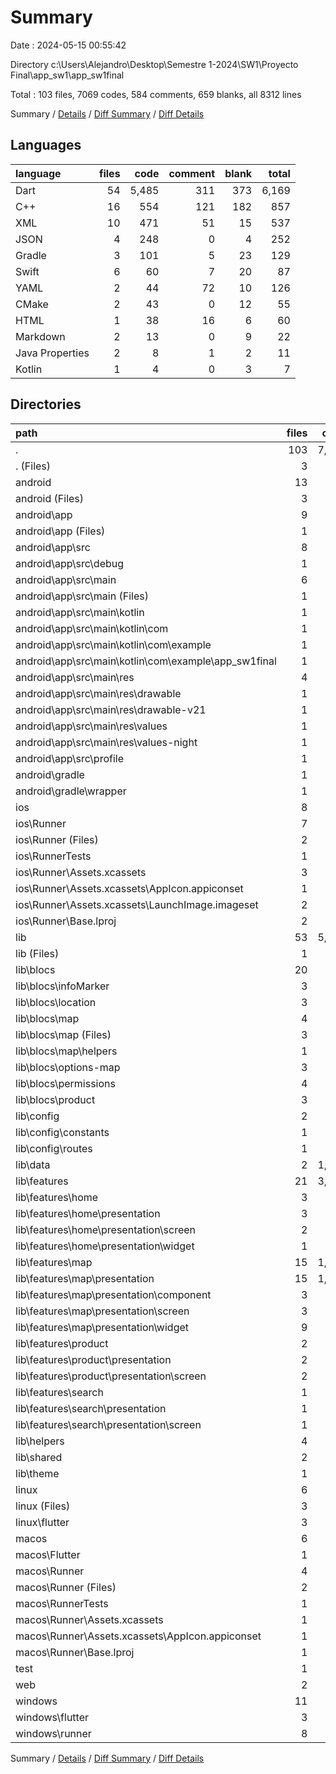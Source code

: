 # Summary

Date : 2024-05-15 00:55:42

Directory c:\\Users\\Alejandro\\Desktop\\Semestre 1-2024\\SW1\\Proyecto Final\\app_sw1\\app_sw1final

Total : 103 files,  7069 codes, 584 comments, 659 blanks, all 8312 lines

Summary / [Details](details.md) / [Diff Summary](diff.md) / [Diff Details](diff-details.md)

## Languages
| language | files | code | comment | blank | total |
| :--- | ---: | ---: | ---: | ---: | ---: |
| Dart | 54 | 5,485 | 311 | 373 | 6,169 |
| C++ | 16 | 554 | 121 | 182 | 857 |
| XML | 10 | 471 | 51 | 15 | 537 |
| JSON | 4 | 248 | 0 | 4 | 252 |
| Gradle | 3 | 101 | 5 | 23 | 129 |
| Swift | 6 | 60 | 7 | 20 | 87 |
| YAML | 2 | 44 | 72 | 10 | 126 |
| CMake | 2 | 43 | 0 | 12 | 55 |
| HTML | 1 | 38 | 16 | 6 | 60 |
| Markdown | 2 | 13 | 0 | 9 | 22 |
| Java Properties | 2 | 8 | 1 | 2 | 11 |
| Kotlin | 1 | 4 | 0 | 3 | 7 |

## Directories
| path | files | code | comment | blank | total |
| :--- | ---: | ---: | ---: | ---: | ---: |
| . | 103 | 7,069 | 584 | 659 | 8,312 |
| . (Files) | 3 | 54 | 72 | 17 | 143 |
| android | 13 | 180 | 55 | 40 | 275 |
| android (Files) | 3 | 53 | 0 | 12 | 65 |
| android\\app | 9 | 122 | 54 | 27 | 203 |
| android\\app (Files) | 1 | 51 | 5 | 12 | 68 |
| android\\app\\src | 8 | 71 | 49 | 15 | 135 |
| android\\app\\src\\debug | 1 | 3 | 4 | 1 | 8 |
| android\\app\\src\\main | 6 | 65 | 41 | 13 | 119 |
| android\\app\\src\\main (Files) | 1 | 35 | 9 | 4 | 48 |
| android\\app\\src\\main\\kotlin | 1 | 4 | 0 | 3 | 7 |
| android\\app\\src\\main\\kotlin\\com | 1 | 4 | 0 | 3 | 7 |
| android\\app\\src\\main\\kotlin\\com\\example | 1 | 4 | 0 | 3 | 7 |
| android\\app\\src\\main\\kotlin\\com\\example\\app_sw1final | 1 | 4 | 0 | 3 | 7 |
| android\\app\\src\\main\\res | 4 | 26 | 32 | 6 | 64 |
| android\\app\\src\\main\\res\\drawable | 1 | 4 | 7 | 2 | 13 |
| android\\app\\src\\main\\res\\drawable-v21 | 1 | 4 | 7 | 2 | 13 |
| android\\app\\src\\main\\res\\values | 1 | 9 | 9 | 1 | 19 |
| android\\app\\src\\main\\res\\values-night | 1 | 9 | 9 | 1 | 19 |
| android\\app\\src\\profile | 1 | 3 | 4 | 1 | 8 |
| android\\gradle | 1 | 5 | 1 | 1 | 7 |
| android\\gradle\\wrapper | 1 | 5 | 1 | 1 | 7 |
| ios | 8 | 229 | 4 | 13 | 246 |
| ios\\Runner | 7 | 222 | 2 | 9 | 233 |
| ios\\Runner (Files) | 2 | 13 | 0 | 3 | 16 |
| ios\\RunnerTests | 1 | 7 | 2 | 4 | 13 |
| ios\\Runner\\Assets.xcassets | 3 | 148 | 0 | 4 | 152 |
| ios\\Runner\\Assets.xcassets\\AppIcon.appiconset | 1 | 122 | 0 | 1 | 123 |
| ios\\Runner\\Assets.xcassets\\LaunchImage.imageset | 2 | 26 | 0 | 3 | 29 |
| ios\\Runner\\Base.lproj | 2 | 61 | 2 | 2 | 65 |
| lib | 53 | 5,471 | 301 | 366 | 6,138 |
| lib (Files) | 1 | 73 | 0 | 6 | 79 |
| lib\\blocs | 20 | 804 | 38 | 160 | 1,002 |
| lib\\blocs\\infoMarker | 3 | 125 | 6 | 27 | 158 |
| lib\\blocs\\location | 3 | 78 | 2 | 22 | 102 |
| lib\\blocs\\map | 4 | 307 | 18 | 45 | 370 |
| lib\\blocs\\map (Files) | 3 | 293 | 18 | 41 | 352 |
| lib\\blocs\\map\\helpers | 1 | 14 | 0 | 4 | 18 |
| lib\\blocs\\options-map | 3 | 78 | 5 | 19 | 102 |
| lib\\blocs\\permissions | 4 | 169 | 6 | 34 | 209 |
| lib\\blocs\\product | 3 | 47 | 1 | 13 | 61 |
| lib\\config | 2 | 88 | 16 | 7 | 111 |
| lib\\config\\constants | 1 | 73 | 16 | 5 | 94 |
| lib\\config\\routes | 1 | 15 | 0 | 2 | 17 |
| lib\\data | 2 | 1,128 | 125 | 21 | 1,274 |
| lib\\features | 21 | 3,110 | 82 | 148 | 3,340 |
| lib\\features\\home | 3 | 529 | 12 | 42 | 583 |
| lib\\features\\home\\presentation | 3 | 529 | 12 | 42 | 583 |
| lib\\features\\home\\presentation\\screen | 2 | 411 | 12 | 35 | 458 |
| lib\\features\\home\\presentation\\widget | 1 | 118 | 0 | 7 | 125 |
| lib\\features\\map | 15 | 1,315 | 56 | 87 | 1,458 |
| lib\\features\\map\\presentation | 15 | 1,315 | 56 | 87 | 1,458 |
| lib\\features\\map\\presentation\\component | 3 | 155 | 4 | 13 | 172 |
| lib\\features\\map\\presentation\\screen | 3 | 190 | 9 | 16 | 215 |
| lib\\features\\map\\presentation\\widget | 9 | 970 | 43 | 58 | 1,071 |
| lib\\features\\product | 2 | 536 | 4 | 13 | 553 |
| lib\\features\\product\\presentation | 2 | 536 | 4 | 13 | 553 |
| lib\\features\\product\\presentation\\screen | 2 | 536 | 4 | 13 | 553 |
| lib\\features\\search | 1 | 730 | 10 | 6 | 746 |
| lib\\features\\search\\presentation | 1 | 730 | 10 | 6 | 746 |
| lib\\features\\search\\presentation\\screen | 1 | 730 | 10 | 6 | 746 |
| lib\\helpers | 4 | 61 | 0 | 12 | 73 |
| lib\\shared | 2 | 119 | 10 | 10 | 139 |
| lib\\theme | 1 | 88 | 30 | 2 | 120 |
| linux | 6 | 122 | 27 | 44 | 193 |
| linux (Files) | 3 | 86 | 18 | 27 | 131 |
| linux\\flutter | 3 | 36 | 9 | 17 | 62 |
| macos | 6 | 452 | 5 | 16 | 473 |
| macos\\Flutter | 1 | 14 | 3 | 4 | 21 |
| macos\\Runner | 4 | 431 | 0 | 8 | 439 |
| macos\\Runner (Files) | 2 | 20 | 0 | 6 | 26 |
| macos\\RunnerTests | 1 | 7 | 2 | 4 | 13 |
| macos\\Runner\\Assets.xcassets | 1 | 68 | 0 | 1 | 69 |
| macos\\Runner\\Assets.xcassets\\AppIcon.appiconset | 1 | 68 | 0 | 1 | 69 |
| macos\\Runner\\Base.lproj | 1 | 343 | 0 | 1 | 344 |
| test | 1 | 14 | 10 | 7 | 31 |
| web | 2 | 73 | 16 | 7 | 96 |
| windows | 11 | 474 | 94 | 149 | 717 |
| windows\\flutter | 3 | 46 | 9 | 17 | 72 |
| windows\\runner | 8 | 428 | 85 | 132 | 645 |

Summary / [Details](details.md) / [Diff Summary](diff.md) / [Diff Details](diff-details.md)